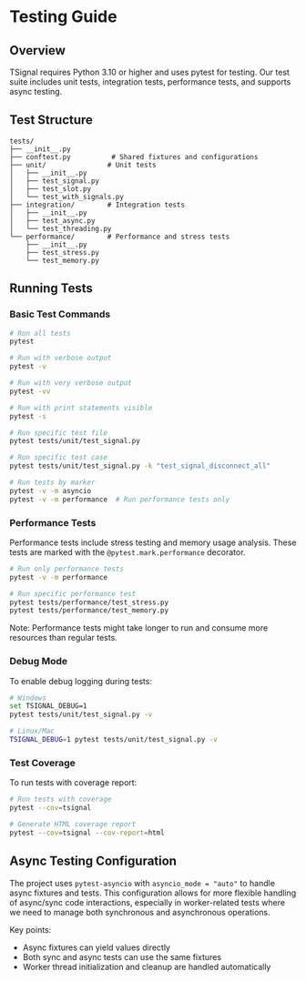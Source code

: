 # Testing Guide

## Overview
TSignal requires Python 3.10 or higher and uses pytest for testing. Our test suite includes unit tests, integration tests, performance tests, and supports async testing.

## Test Structure
```
tests/
├── __init__.py
├── conftest.py          # Shared fixtures and configurations
├── unit/               # Unit tests
│   ├── __init__.py
│   ├── test_signal.py
│   ├── test_slot.py
│   └── test_with_signals.py
├── integration/        # Integration tests
│   ├── __init__.py
│   ├── test_async.py
│   └── test_threading.py
└── performance/        # Performance and stress tests
    ├── __init__.py
    ├── test_stress.py
    └── test_memory.py
```

## Running Tests

### Basic Test Commands
```bash
# Run all tests
pytest

# Run with verbose output
pytest -v

# Run with very verbose output
pytest -vv

# Run with print statements visible
pytest -s

# Run specific test file
pytest tests/unit/test_signal.py

# Run specific test case
pytest tests/unit/test_signal.py -k "test_signal_disconnect_all"

# Run tests by marker
pytest -v -m asyncio
pytest -v -m performance  # Run performance tests only
```

### Performance Tests
Performance tests include stress testing and memory usage analysis. These tests are marked with the `@pytest.mark.performance` decorator.

```bash
# Run only performance tests
pytest -v -m performance

# Run specific performance test
pytest tests/performance/test_stress.py
pytest tests/performance/test_memory.py
```

Note: Performance tests might take longer to run and consume more resources than regular tests.

### Debug Mode
To enable debug logging during tests:
```bash
# Windows
set TSIGNAL_DEBUG=1
pytest tests/unit/test_signal.py -v

# Linux/Mac
TSIGNAL_DEBUG=1 pytest tests/unit/test_signal.py -v
```

### Test Coverage
To run tests with coverage report:
```bash
# Run tests with coverage
pytest --cov=tsignal

# Generate HTML coverage report
pytest --cov=tsignal --cov-report=html
```

## Async Testing Configuration

The project uses `pytest-asyncio` with `asyncio_mode = "auto"` to handle async fixtures and tests. This configuration allows for more flexible handling of async/sync code interactions, especially in worker-related tests where we need to manage both synchronous and asynchronous operations.

Key points:
- Async fixtures can yield values directly
- Both sync and async tests can use the same fixtures
- Worker thread initialization and cleanup are handled automatically
